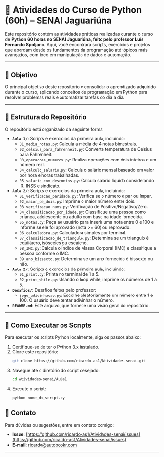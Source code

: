 # 🐍 Atividades do Curso de Python (60h) – SENAI Jaguariúna

Este repositório contém as atividades práticas realizadas durante o curso de **Python 60 horas no SENAI Jaguariúna, feito pelo professor Luís Fernando Spoljaric**. Aqui, você encontrará scripts, exercícios e projetos que abordam desde os fundamentos da programação até tópicos mais avançados, com foco em manipulação de dados e automação.

---

## 🎯 Objetivo

O principal objetivo deste repositório é consolidar o aprendizado adquirido durante o curso, aplicando conceitos de programação em Python para resolver problemas reais e automatizar tarefas do dia a dia.

---

## 📁 Estrutura do Repositório


O repositório está organizado da seguinte forma:


- **`Aula 1/`**: Scripts e exercícios da primeira aula, incluindo:
  - `01_media_notas.py`: Calcula a média de 4 notas bimestrais.
  - `02_celsius_para_fahrenheit.py`: Converte temperatura de Celsius para Fahrenheit.
  - `03_operacoes_numeros.py`: Realiza operações com dois inteiros e um número real.
  - `04_calculo_salario.py`: Calcula o salário mensal baseado em valor por hora e horas trabalhadas.
  - `05_salario_com_descontos.py`: Calcula salário líquido considerando IR, INSS e sindicato.
- **`Aula 2/`**: Scripts e exercícios da primeira aula, incluindo:
  - `01_verificacao_paridade.py`: Verifica se o número é par ou ímpar.
  - `02_maior_de_dois.py`: Imprime o maior número entre dois.
  - `03_verificacao_nums.py`: Verificação de Positivo/Negativo/Zero.
  - `04_classificacao_por_idade.py`: Classifique uma pessoa como criança, adolescente ou adulto com base na idade fornecida.
  - `05_notas.py`: Peça ao usuário para inserir uma nota entre 0 e 100 e informe se ele foi aprovado (nota >= 60) ou reprovado.
  - `06_calculadora.py`: Calculadora simples por terminal.
  - `07_classificacao_de_triangulo.py`: Determina se um triangulo é equilátero, isósceles ou escaleno.
  - `08_IMC.py`: Calcula o Índice de Massa Corporal (IMC) e classifique a pessoa conforme o IMC.
  - `09_ano_bissexto.py`: Determina se um ano fornecido é bissexto ou não.
- **`Aula 2/`**: Scripts e exercícios da primeira aula, incluindo:
  - `01_print.py`: Printa no terminal de 1 a 5.
  - `02_print_while.py`: Usando o loop while, imprime os números de 1 a 5.
- **`Desafios/`**: Desafios feitos pelo professor:
  - `jogo_adivinhacao.py`: Escolhe aleatoriamente um número entre 1 e 100. O usuário deve tentar adivinhar o número.
- **`README.md`**: Este arquivo, que fornece uma visão geral do repositório.

---

## 🚀 Como Executar os Scripts

Para executar os scripts Python localmente, siga os passos abaixo:

1. Certifique-se de ter o Python 3.x instalado.
2. Clone este repositório:
   ```bash
   git clone https://github.com/ricardo-as1/Atividades-senai.git
   ```
3. Navegue até o diretório do script desejado:
   ```bash
   cd Atividades-senai/Aula1
   ```
4. Execute o script:
   ```bash
   python nome_do_script.py
   ```

## 📧 Contato

Para dúvidas ou sugestões, entre em contato comigo:

- **Issue**: [https://github.com/ricardo-as1/Atividades-senai/issues](https://github.com/ricardo-as1/Atividades-senai/issues)
- **E-mail**: ricardo@autobookr.com

---